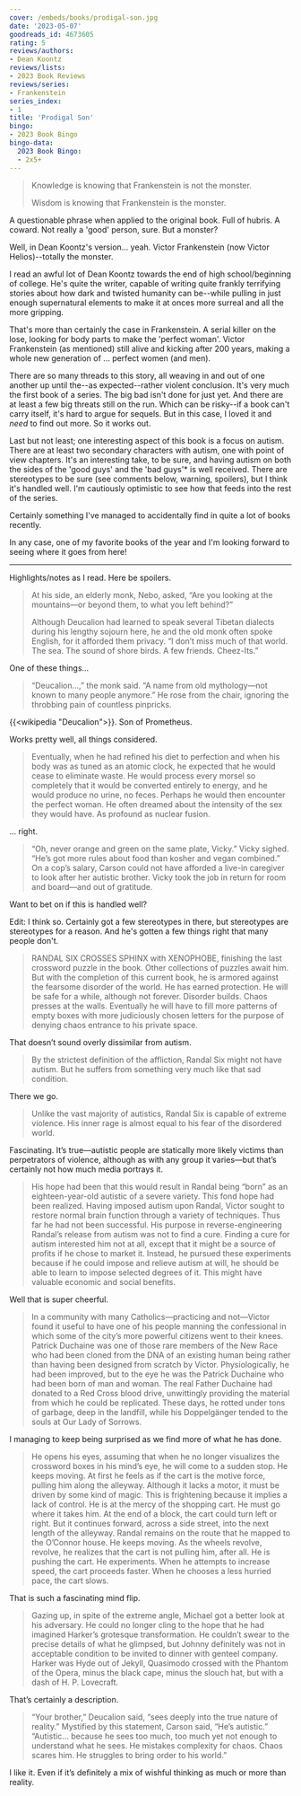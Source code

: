 ```yaml
---
cover: /embeds/books/prodigal-son.jpg
date: '2023-05-07'
goodreads_id: 4673605
rating: 5
reviews/authors:
- Dean Koontz
reviews/lists:
- 2023 Book Reviews
reviews/series:
- Frankenstein
series_index:
- 1
title: 'Prodigal Son'
bingo:
- 2023 Book Bingo
bingo-data:
  2023 Book Bingo:
  - 2x5+
---
```

> Knowledge is knowing that Frankenstein is not the monster. 
> 
> Wisdom is knowing that Frankenstein is the monster.

A questionable phrase when applied to the original book. Full of hubris. A coward. Not really a 'good' person, sure. But a monster? 

Well, in Dean Koontz's version... yeah. Victor Frankenstein (now Victor Helios)--totally the monster. 

<!--more-->

I read an awful lot of Dean Koontz towards the end of high school/beginning of college. He's quite the writer, capable of writing quite frankly terrifying stories about how dark and twisted humanity can be--while pulling in just enough supernatural elements to make it at onces more surreal and all the more gripping.

That's more than certainly the case in Frankenstein. A serial killer on the lose, looking for body parts to make the 'perfect woman'. Victor Frankenstein (as mentioned) still alive and kicking after 200 years, making a whole new generation of ... perfect women (and men). 

There are so many threads to this story, all weaving in and out of one another up until the--as expected--rather violent conclusion. It's very much the first book of a series. The big bad isn't done for just yet. And there are at least a few big threats still on the run. Which can be risky--if a book can't carry itself, it's hard to argue for sequels. But in this case, I loved it and *need* to find out more. So it works out. 

Last but not least; one interesting aspect of this book is a focus on autism. There are at least two secondary characters with autism, one with point of view chapters. It's an interesting take, to be sure, and having autism on both the sides of the 'good guys' and the 'bad guys'* is well received. There are stereotypes to be sure (see comments below, warning, spoilers), but I think it's handled well. I'm cautiously optimistic to see how that feeds into the rest of the series. 

Certainly something I've managed to accidentally find in quite a lot of books recently. 

In any case, one of my favorite books of the year and I'm looking forward to seeing where it goes from here!

---

Highlights/notes as I read. Here be spoilers. 

> At his side, an elderly monk, Nebo, asked, “Are you looking at the mountains—or beyond them, to what you left behind?” 
> 
> Although Deucalion had learned to speak several Tibetan dialects during his lengthy sojourn here, he and the old monk often spoke English, for it afforded them privacy. “I don’t miss much of that world. The sea. The sound of shore birds. A few friends. Cheez-Its.”

One of these things…

> “Deucalion…,” the monk said. “A name from old mythology—not known to many people anymore.” He rose from the chair, ignoring the throbbing pain of countless pinpricks.

{{<wikipedia "Deucalion">}}. Son of Prometheus. 

Works pretty well, all things considered. 

> Eventually, when he had refined his diet to perfection and when his body was as tuned as an atomic clock, he expected that he would cease to eliminate waste. He would process every morsel so completely that it would be converted entirely to energy, and he would produce no urine, no feces. Perhaps he would then encounter the perfect woman. He often dreamed about the intensity of the sex they would have. As profound as nuclear fusion.

… right.

> “Oh, never orange and green on the same plate, Vicky.” Vicky sighed. “He’s got more rules about food than kosher and vegan combined.” On a cop’s salary, Carson could not have afforded a live-in caregiver to look after her autistic brother. Vicky took the job in return for room and board—and out of gratitude.

Want to bet on if this is handled well?

Edit: I think so. Certainly got a few stereotypes in there, but stereotypes are stereotypes for a reason. And he's gotten a few things right that many people don't. 

> RANDAL SIX CROSSES SPHINX with XENOPHOBE, finishing the last crossword puzzle in the book. Other collections of puzzles await him. But with the completion of this current book, he is armored against the fearsome disorder of the world. He has earned protection. He will be safe for a while, although not forever. Disorder builds. Chaos presses at the walls. Eventually he will have to fill more patterns of empty boxes with more judiciously chosen letters for the purpose of denying chaos entrance to his private space.

That doesn’t sound overly dissimilar from autism.

> By the strictest definition of the affliction, Randal Six might not have autism. But he suffers from something very much like that sad condition.

There we go.

> Unlike the vast majority of autistics, Randal Six is capable of extreme violence. His inner rage is almost equal to his fear of the disordered world.

Fascinating. It’s true—autistic people are statically more likely victims than perpetrators of violence, although as with any group it varies—but that’s certainly not how much media portrays it.

> His hope had been that this would result in Randal being “born” as an eighteen-year-old autistic of a severe variety. This fond hope had been realized. Having imposed autism upon Randal, Victor sought to restore normal brain function through a variety of techniques. Thus far he had not been successful. His purpose in reverse-engineering Randal’s release from autism was not to find a cure. Finding a cure for autism interested him not at all, except that it might be a source of profits if he chose to market it. Instead, he pursued these experiments because if he could impose and relieve autism at will, he should be able to learn to impose selected degrees of it. This might have valuable economic and social benefits.

Well that is super cheerful.

> In a community with many Catholics—practicing and not—Victor found it useful to have one of his people manning the confessional in which some of the city’s more powerful citizens went to their knees. Patrick Duchaine was one of those rare members of the New Race who had been cloned from the DNA of an existing human being rather than having been designed from scratch by Victor. Physiologically, he had been improved, but to the eye he was the Patrick Duchaine who had been born of man and woman. The real Father Duchaine had donated to a Red Cross blood drive, unwittingly providing the material from which he could be replicated. These days, he rotted under tons of garbage, deep in the landfill, while his Doppelgänger tended to the souls at Our Lady of Sorrows.

I managing to keep being surprised as we find more of what he has done.

> He opens his eyes, assuming that when he no longer visualizes the crossword boxes in his mind’s eye, he will come to a sudden stop. He keeps moving. At first he feels as if the cart is the motive force, pulling him along the alleyway. Although it lacks a motor, it must be driven by some kind of magic. This is frightening because it implies a lack of control. He is at the mercy of the shopping cart. He must go where it takes him. At the end of a block, the cart could turn left or right. But it continues forward, across a side street, into the next length of the alleyway. Randal remains on the route that he mapped to the O’Connor house. He keeps moving. As the wheels revolve, revolve, he realizes that the cart is not pulling him, after all. He is pushing the cart. He experiments. When he attempts to increase speed, the cart proceeds faster. When he chooses a less hurried pace, the cart slows.

That is such a fascinating mind flip.

> Gazing up, in spite of the extreme angle, Michael got a better look at his adversary. He could no longer cling to the hope that he had imagined Harker’s grotesque transformation. He couldn’t swear to the precise details of what he glimpsed, but Johnny definitely was not in acceptable condition to be invited to dinner with genteel company. Harker was Hyde out of Jekyll, Quasimodo crossed with the Phantom of the Opera, minus the black cape, minus the slouch hat, but with a dash of H. P. Lovecraft.

That’s certainly a description.

> “Your brother,” Deucalion said, “sees deeply into the true nature of reality.” Mystified by this statement, Carson said, “He’s autistic.” “Autistic… because he sees too much, too much yet not enough to understand what he sees. He mistakes complexity for chaos. Chaos scares him. He struggles to bring order to his world.”

I like it. Even if it’s definitely a mix of wishful thinking as much or more than reality. 